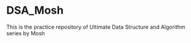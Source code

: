 # DSA_Mosh
 This is the practice repository of Ultimate Data Structure and Algorithm series by Mosh
